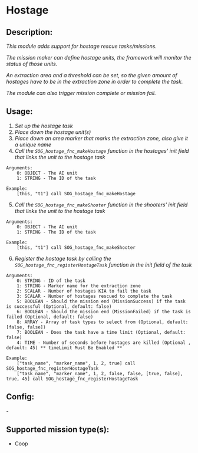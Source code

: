 # Hostage
## Description:
_This module adds support for hostage rescue tasks/missions._

_The mission maker can define hostage units, the framework will monitor the status of those units._

_An extraction area and a threshold can be set, so the given amount of hostages have to be in the extraction zone in order to complete the task._

_The module can also trigger mission complete or mission fail._

## Usage:
1. _Set up the hostage task_
2. _Place down the hostage unit(s)_
3. _Place down an area marker that marks the extraction zone, also give it a unique name_
4. _Call the `SOG_hostage_fnc_makeHostage` function in the hostages' init field that links the unit to the hostage task_

```
Arguments:
    0: OBJECT - The AI unit
    1: STRING - The ID of the task

Example:
    [this, "t1"] call SOG_hostage_fnc_makeHostage
```

5. _Call the `SOG_hostage_fnc_makeShooter` function in the shooters' init field that links the unit to the hostage task_

```
Arguments:
    0: OBJECT - The AI unit
    1: STRING - The ID of the task

Example:
    [this, "t1"] call SOG_hostage_fnc_makeShooter
```

6. _Register the hostage task by calling the `SOG_hostage_fnc_registerHostageTask` function in the init field of the task_

```
Arguments:
    0: STRING - ID of the task
    1: STRING - Marker name for the extraction zone
    2: SCALAR - Number of hostages KIA to fail the task
    3: SCALAR - Number of hostages rescued to complete the task
    5: BOOLEAN - Should the mission end (MissionSuccess) if the task is successful (Optional, default: false)
    6: BOOLEAN - Should the mission end (MissionFailed) if the task is failed (Optional, default: false)
    8: ARRAY - Array of task types to select from (Optional, default: [false, false])
    7: BOOLEAN - Does the task have a time limit (Optional, default: false)
    4: TIME - Number of seconds before hostages are killed (Optional , default: 45) ** timeLimit Must Be Enabled **

Example:
    ["task_name", "marker_name", 1, 2, true] call SOG_hostage_fnc_registerHostageTask
    ["task_name", "marker_name", 1, 2, false, false, [true, false], true, 45] call SOG_hostage_fnc_registerHostageTask
```

## Config:
\-

## Supported mission type(s):
 - Coop
